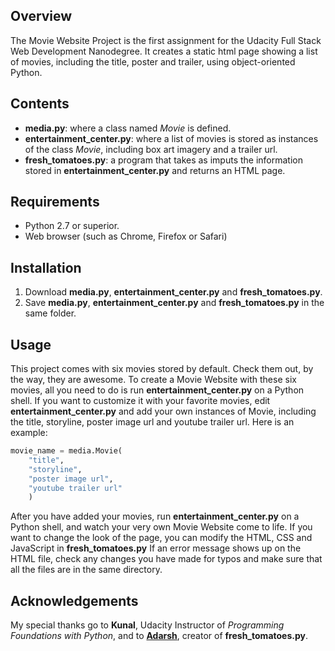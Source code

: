 Overview
--------

The Movie Website Project is the first assignment for the Udacity Full Stack Web Development Nanodegree.
It creates a static html page showing a list of movies, including the title, poster and trailer, using object-oriented Python.

Contents
--------

* **media.py**: where a class named *Movie* is defined.
* **entertainment_center.py**: where a list of movies is stored as instances of the class *Movie*, including box art imagery and a trailer url.
* **fresh_tomatoes.py**: a program that takes as imputs the information stored in **entertainment_center.py** and returns an HTML page.

Requirements
------------

* Python 2.7 or superior.
* Web browser (such as Chrome, Firefox or Safari)

Installation
------------

1. Download **media.py**, **entertainment_center.py** and **fresh_tomatoes.py**.
2. Save **media.py**, **entertainment_center.py** and **fresh_tomatoes.py** in the same folder.

Usage
-----

This project comes with six movies stored by default. Check them out, by the way, they are awesome. To create a Movie Website with these six movies, all you need to do is run **entertainment_center.py** on a Python shell.
If you want to customize it with your favorite movies, edit **entertainment_center.py** and add your own instances of Movie, including the title, storyline, poster image url and youtube trailer url. Here is an example:
```python
movie_name = media.Movie(
    "title",
    "storyline", 
    "poster image url", 
    "youtube trailer url"
    )
```
After you have added your movies, run **entertainment_center.py** on a Python shell, and watch your very own Movie Website come to life.
If you want to change the look of the page, you can modify the HTML, CSS and JavaScript in **fresh_tomatoes.py**
If an error message shows up on the HTML file, check any changes you have made for typos and make sure that all the files are in the same directory.

Acknowledgements
----------------

My special thanks go to **Kunal**, Udacity Instructor of *Programming Foundations with Python*, and to [**Adarsh**](https://github.com/adarsh0806), creator of **fresh_tomatoes.py**.

